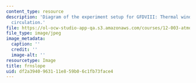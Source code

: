 ```yaml
---
content_type: resource
description: 'Diagram of the experiment setup for GFDVIII: Thermal wind and Hadley
  circulation.'
file: https://ol-ocw-studio-app-qa.s3.amazonaws.com/courses/12-003-atmosphere-ocean-and-climate-dynamics-fall-2008/df2a3940963111e859b06c1fb73face4_frnslope.jpg
file_type: image/jpeg
image_metadata:
  caption: ''
  credit: ''
  image-alt: ''
resourcetype: Image
title: frnslope
uid: df2a3940-9631-11e8-59b0-6c1fb73face4
---
```

